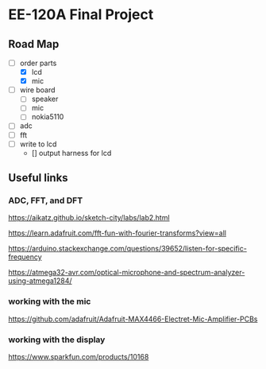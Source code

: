 # EE-120A Final Project

## Road Map
- [ ] order parts
  - [x] lcd
  - [x] mic
- [ ] wire board
  - [ ] speaker
  - [ ] mic 
  - [ ] nokia5110
- [ ] adc
- [ ] fft
- [ ] write to lcd
  - [] output harness for lcd

## Useful links

### ADC, FFT, and DFT
https://aikatz.github.io/sketch-city/labs/lab2.html

https://learn.adafruit.com/fft-fun-with-fourier-transforms?view=all

https://arduino.stackexchange.com/questions/39652/listen-for-specific-frequency

https://atmega32-avr.com/optical-microphone-and-spectrum-analyzer-using-atmega1284/

### working with the mic

https://github.com/adafruit/Adafruit-MAX4466-Electret-Mic-Amplifier-PCBs

### working with the display

https://www.sparkfun.com/products/10168
